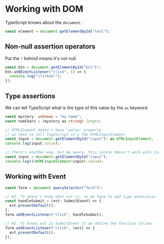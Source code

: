 # Working with DOM

TypeScript knows about the `document`.

```ts
const element = document.getElementById("test");
```

## Non-null assertion operators

Put the `!` behind means it's not null.

```ts
const btn = document.getElementById("btn")!;
btn.addEventListener("click", () => {
  console.log("clicked!");
});
```

## Type assertions

We can tell TypeScript what is the type of this value by the `as` keyword.

```ts
const mystery: unknown = "my name";
const numChars = (mystery as string).length;

// HTMLElement doesn't have 'value' property
// we need to tell TypeScript it's the HTMLInputElement
const input = document.getElementById("input")! as HTMLInputElement;
console.log(input.value);

// there's another way, but be aware, this syntax doesn't work with jsx
const input = document.getElementById("input");
console.log((<HTMLInputElement>input).value);
```

## Working with Event

```ts
const form = document.querySelector("form")!;

// #1. TS doesn't know what evt is, so we have to add type annotation
const handleSubmit = (evt: SubmitEvent) => {
  evt.preventDefault();
};
form.addEventListener("click", handleSubmit);

// #2. TS knows evt is SubmitEvent if we define the function inline
form.addEventListener("click", (evt) => {
  evt.preventDefault();
});
```
